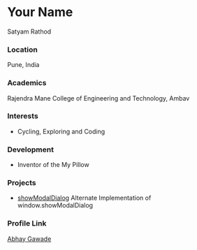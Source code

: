 # Your Name
Satyam Rathod

### Location

Pune, India 

### Academics

Rajendra Mane College of Engineering and Technology, Ambav

### Interests

- Cycling, Exploring and Coding

### Development

- Inventor of the My Pillow

### Projects

- [showModalDialog](https://github.com/abhaygawade/showmodaldialog) Alternate Implementation of window.showModalDialog

### Profile Link

[Abhay Gawade](https://github.com/abhaygawade)

